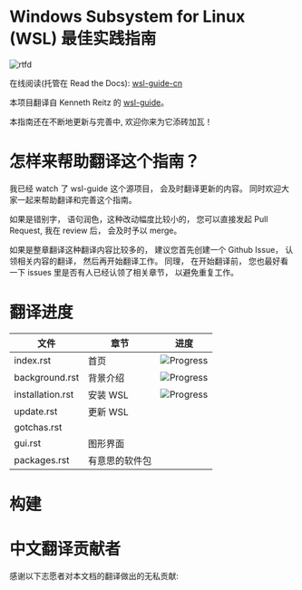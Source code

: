 # Windows Subsystem for Linux (WSL) 最佳实践指南

![rtfd](https://readthedocs.org/projects/wsl-guide-cn/badge/?version=latest)

在线阅读(托管在 Read the Docs): [wsl-guide-cn](http://wsl-guide-cn.readthedocs.io/zh_CN/latest/)

本项目翻译自 Kenneth Reitz 的 [wsl-guide](https://github.com/kennethreitz/wsl-guide)。

本指南还在不断地更新与完善中, 欢迎你来为它添砖加瓦！

# 怎样来帮助翻译这个指南？
我已经 watch 了 wsl-guide 这个源项目， 会及时翻译更新的内容。 同时欢迎大家一起来帮助翻译和完善这个指南。

如果是错别字， 语句润色，这种改动幅度比较小的， 您可以直接发起 Pull Request, 我在 review 后， 会及时予以 merge。

如果是整章翻译这种翻译内容比较多的， 建议您首先创建一个 Github Issue， 认领相关内容的翻译， 然后再开始翻译工作。 同理， 在开始翻译前， 您也最好看一下 issues 里是否有人已经认领了相关章节， 以避免重复工作。


# 翻译进度


| 文件             | 章节           | 进度                                                 |
| ---------------- | -------------- | ---------------------------------------------------- |
| index.rst        | 首页           | ![Progress](http://progressed.io/bar/100?title=Done) |
| background.rst   | 背景介绍       | ![Progress](http://progressed.io/bar/40)             |
| installation.rst | 安装 WSL       | ![Progress](http://progressed.io/bar/100?title=Done) |
| update.rst       | 更新 WSL       |                                                      |
| gotchas.rst      |                |                                                      |
| gui.rst          | 图形界面       |                                                      |
| packages.rst     | 有意思的软件包 |                                                      |

# 构建

# 中文翻译贡献者
感谢以下志愿者对本文档的翻译做出的无私贡献:
